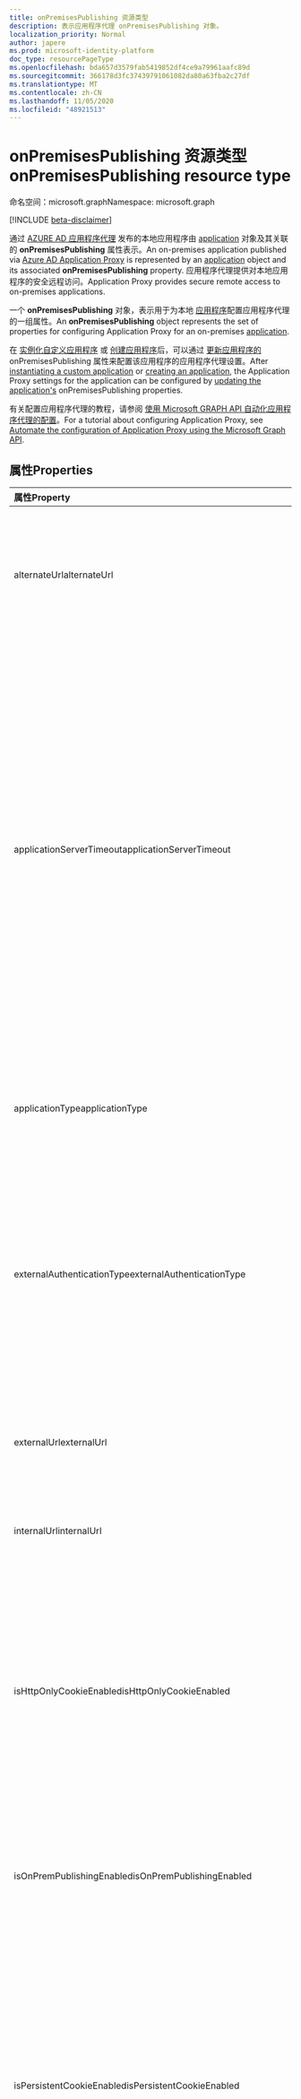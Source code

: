 ```yaml
---
title: onPremisesPublishing 资源类型
description: 表示应用程序代理 onPremisesPublishing 对象。
localization_priority: Normal
author: japere
ms.prod: microsoft-identity-platform
doc_type: resourcePageType
ms.openlocfilehash: bda657d3579fab5419852df4ce9a79961aafc89d
ms.sourcegitcommit: 366178d3fc37439791061082da80a63fba2c27df
ms.translationtype: MT
ms.contentlocale: zh-CN
ms.lasthandoff: 11/05/2020
ms.locfileid: "48921513"
---
```

# <a name="onpremisespublishing-resource-type"></a><span data-ttu-id="22521-103">onPremisesPublishing 资源类型</span><span class="sxs-lookup"><span data-stu-id="22521-103">onPremisesPublishing resource type</span></span>

<span data-ttu-id="22521-104">命名空间：microsoft.graph</span><span class="sxs-lookup"><span data-stu-id="22521-104">Namespace: microsoft.graph</span></span>

[!INCLUDE [beta-disclaimer](../../includes/beta-disclaimer.md)]

<span data-ttu-id="22521-105">通过 [AZURE AD 应用程序代理](https://aka.ms/whyappproxy) 发布的本地应用程序由 [application](application.md) 对象及其关联的 **onPremisesPublishing** 属性表示。</span><span class="sxs-lookup"><span data-stu-id="22521-105">An on-premises application published via [Azure AD Application Proxy](https://aka.ms/whyappproxy) is represented by an [application](application.md) object and its associated **onPremisesPublishing** property.</span></span> <span data-ttu-id="22521-106">应用程序代理提供对本地应用程序的安全远程访问。</span><span class="sxs-lookup"><span data-stu-id="22521-106">Application Proxy provides secure remote access to on-premises applications.</span></span>

<span data-ttu-id="22521-107">一个 **onPremisesPublishing** 对象，表示用于为本地 [应用程序](application.md)配置应用程序代理的一组属性。</span><span class="sxs-lookup"><span data-stu-id="22521-107">An **onPremisesPublishing** object represents the set of properties for configuring Application Proxy for an on-premises [application](application.md).</span></span> 

<span data-ttu-id="22521-108">在 [实例化自定义应用程序](../api/applicationtemplate-instantiate.md) 或 [创建应用程序](../api/application-post-applications.md)后，可以通过 [更新应用程序的](../api/application-update.md) onPremisesPublishing 属性来配置该应用程序的应用程序代理设置。</span><span class="sxs-lookup"><span data-stu-id="22521-108">After [instantiating a custom application](../api/applicationtemplate-instantiate.md) or [creating an application](../api/application-post-applications.md), the Application Proxy settings for the application can be configured by [updating the application's](../api/application-update.md) onPremisesPublishing properties.</span></span>

<span data-ttu-id="22521-109">有关配置应用程序代理的教程，请参阅 [使用 Microsoft GRAPH API 自动化应用程序代理的配置](/graph/application-proxy-configure-api)。</span><span class="sxs-lookup"><span data-stu-id="22521-109">For a tutorial about configuring Application Proxy, see [Automate the configuration of Application Proxy using the Microsoft Graph API](/graph/application-proxy-configure-api).</span></span>

## <a name="properties"></a><span data-ttu-id="22521-110">属性</span><span class="sxs-lookup"><span data-stu-id="22521-110">Properties</span></span>

| <span data-ttu-id="22521-111">属性</span><span class="sxs-lookup"><span data-stu-id="22521-111">Property</span></span>|<span data-ttu-id="22521-112">类型</span><span class="sxs-lookup"><span data-stu-id="22521-112">Type</span></span>|<span data-ttu-id="22521-113">说明</span><span class="sxs-lookup"><span data-stu-id="22521-113">Description</span></span>|
|:---------------|:--------|:----------|
|<span data-ttu-id="22521-114">alternateUrl</span><span class="sxs-lookup"><span data-stu-id="22521-114">alternateUrl</span></span>|<span data-ttu-id="22521-115">String</span><span class="sxs-lookup"><span data-stu-id="22521-115">String</span></span>| <span data-ttu-id="22521-116">如果要在多个应用程序代理应用程序的前面配置流量管理器，则 alternateUrl 是将指向流量管理器的用户友好 URL。</span><span class="sxs-lookup"><span data-stu-id="22521-116">If you are configuring a traffic manager in front of multiple App Proxy applications, the alternateUrl is the user-friendly URL that will point to the traffic manager.</span></span> |
|<span data-ttu-id="22521-117">applicationServerTimeout</span><span class="sxs-lookup"><span data-stu-id="22521-117">applicationServerTimeout</span></span>|<span data-ttu-id="22521-118">String</span><span class="sxs-lookup"><span data-stu-id="22521-118">String</span></span>| <span data-ttu-id="22521-119">在关闭连接之前，连接器将等待后端应用程序响应的持续时间。</span><span class="sxs-lookup"><span data-stu-id="22521-119">The duration the connector will wait for a response from the backend application before closing the connection.</span></span> <span data-ttu-id="22521-120">可能的值 `default` 为 `long` 。</span><span class="sxs-lookup"><span data-stu-id="22521-120">Possible values are `default`, `long`.</span></span> <span data-ttu-id="22521-121">如果设置为 "默认"，后端应用程序超时的长度为85秒。</span><span class="sxs-lookup"><span data-stu-id="22521-121">When set to default, the backend application timeout has a length of 85 seconds.</span></span> <span data-ttu-id="22521-122">当设置为 "长" 时，后端超时将增加到180秒。</span><span class="sxs-lookup"><span data-stu-id="22521-122">When set to long, the backend timeout is increased to 180 seconds.</span></span> <span data-ttu-id="22521-123">`long`如果服务器要响应请求的时间超过85秒，或者如果您无法访问应用程序，并且错误状态为 "后端超时"，则使用。</span><span class="sxs-lookup"><span data-stu-id="22521-123">Use `long` if your server takes more than 85 seconds to respond to requests or if you are unable to access the application and the error status is "Backend Timeout".</span></span> <span data-ttu-id="22521-124">默认值为 `default`。</span><span class="sxs-lookup"><span data-stu-id="22521-124">Default value is `default`.</span></span> |
|<span data-ttu-id="22521-125">applicationType</span><span class="sxs-lookup"><span data-stu-id="22521-125">applicationType</span></span>|<span data-ttu-id="22521-126">String</span><span class="sxs-lookup"><span data-stu-id="22521-126">String</span></span>| <span data-ttu-id="22521-127">指示此应用程序是否为应用程序代理配置的应用程序。</span><span class="sxs-lookup"><span data-stu-id="22521-127">Indicates if this application is an Application Proxy configured application.</span></span> <span data-ttu-id="22521-128">这是由系统预设置的。</span><span class="sxs-lookup"><span data-stu-id="22521-128">This is pre-set by the system.</span></span> <span data-ttu-id="22521-129">只读。</span><span class="sxs-lookup"><span data-stu-id="22521-129">Read-only.</span></span> |
|<span data-ttu-id="22521-130">externalAuthenticationType</span><span class="sxs-lookup"><span data-stu-id="22521-130">externalAuthenticationType</span></span>|<span data-ttu-id="22521-131">String</span><span class="sxs-lookup"><span data-stu-id="22521-131">String</span></span>| <span data-ttu-id="22521-132">详细介绍了应用程序的预身份验证设置。</span><span class="sxs-lookup"><span data-stu-id="22521-132">Details the pre-authentication setting for the application.</span></span> <span data-ttu-id="22521-133">预身份验证强制用户必须先进行身份验证，然后才能访问应用程序。</span><span class="sxs-lookup"><span data-stu-id="22521-133">Pre-authentication enforces that users must authenticate before accessing the app.</span></span> <span data-ttu-id="22521-134">Passthru 不需要身份验证。</span><span class="sxs-lookup"><span data-stu-id="22521-134">Passthru does not require authentication.</span></span> <span data-ttu-id="22521-135">可取值为：`passthru`、`aadPreAuthentication`。</span><span class="sxs-lookup"><span data-stu-id="22521-135">Possible values are: `passthru`, `aadPreAuthentication`.</span></span> |
|<span data-ttu-id="22521-136">externalUrl</span><span class="sxs-lookup"><span data-stu-id="22521-136">externalUrl</span></span>|<span data-ttu-id="22521-137">String</span><span class="sxs-lookup"><span data-stu-id="22521-137">String</span></span>| <span data-ttu-id="22521-138">应用程序的已发布外部 url。</span><span class="sxs-lookup"><span data-stu-id="22521-138">The published external url for the application.</span></span> <span data-ttu-id="22521-139">例如，https://intranet-contoso.msappproxy.net/。</span><span class="sxs-lookup"><span data-stu-id="22521-139">For example, https://intranet-contoso.msappproxy.net/.</span></span>  |
|<span data-ttu-id="22521-140">internalUrl</span><span class="sxs-lookup"><span data-stu-id="22521-140">internalUrl</span></span>|<span data-ttu-id="22521-141">String</span><span class="sxs-lookup"><span data-stu-id="22521-141">String</span></span>| <span data-ttu-id="22521-142">应用程序的内部 url。</span><span class="sxs-lookup"><span data-stu-id="22521-142">The internal url of the application.</span></span> <span data-ttu-id="22521-143">例如，https://intranet/。</span><span class="sxs-lookup"><span data-stu-id="22521-143">For example, https://intranet/.</span></span> |
|<span data-ttu-id="22521-144">isHttpOnlyCookieEnabled</span><span class="sxs-lookup"><span data-stu-id="22521-144">isHttpOnlyCookieEnabled</span></span>|<span data-ttu-id="22521-145">Boolean</span><span class="sxs-lookup"><span data-stu-id="22521-145">Boolean</span></span>| <span data-ttu-id="22521-146">指示是否应在 HTTP 响应标头中设置 HTTPOnly cookie 标志。</span><span class="sxs-lookup"><span data-stu-id="22521-146">Indicates if the HTTPOnly cookie flag should be set in the HTTP response headers.</span></span> <span data-ttu-id="22521-147">将此值设置为 `true` ，让应用程序代理 cookie 在 HTTP 响应标头中包含 HTTPOnly 标志。</span><span class="sxs-lookup"><span data-stu-id="22521-147">Set this value to `true` to have Application Proxy cookies include the HTTPOnly flag in the HTTP response headers.</span></span> <span data-ttu-id="22521-148">如果使用远程桌面服务，则将此值设置为 False。</span><span class="sxs-lookup"><span data-stu-id="22521-148">If using Remote Desktop Services, set this value to False.</span></span> <span data-ttu-id="22521-149">默认值为 `false`。</span><span class="sxs-lookup"><span data-stu-id="22521-149">Default value is `false`.</span></span> |
|<span data-ttu-id="22521-150">isOnPremPublishingEnabled</span><span class="sxs-lookup"><span data-stu-id="22521-150">isOnPremPublishingEnabled</span></span>|<span data-ttu-id="22521-151">Boolean</span><span class="sxs-lookup"><span data-stu-id="22521-151">Boolean</span></span>| <span data-ttu-id="22521-152">指示是否当前正在通过应用程序代理发布应用程序。</span><span class="sxs-lookup"><span data-stu-id="22521-152">Indicates if the application is currently being published via Application Proxy or not.</span></span> <span data-ttu-id="22521-153">这是由系统预设置的。</span><span class="sxs-lookup"><span data-stu-id="22521-153">This is pre-set by the system.</span></span> <span data-ttu-id="22521-154">只读。</span><span class="sxs-lookup"><span data-stu-id="22521-154">Read-only.</span></span> |
|<span data-ttu-id="22521-155">isPersistentCookieEnabled</span><span class="sxs-lookup"><span data-stu-id="22521-155">isPersistentCookieEnabled</span></span>|<span data-ttu-id="22521-156">Boolean</span><span class="sxs-lookup"><span data-stu-id="22521-156">Boolean</span></span>| <span data-ttu-id="22521-157">指示是否应在 HTTP 响应头中设置永久 cookie 标志。</span><span class="sxs-lookup"><span data-stu-id="22521-157">Indicates if the Persistent cookie flag should be set in the HTTP response headers.</span></span> <span data-ttu-id="22521-158">将此值设置为 `false` 。</span><span class="sxs-lookup"><span data-stu-id="22521-158">Keep this value set to `false`.</span></span> <span data-ttu-id="22521-159">仅对无法在进程之间共享 cookie 的应用程序使用此设置。</span><span class="sxs-lookup"><span data-stu-id="22521-159">Only use this setting for applications that can't share cookies between processes.</span></span> <span data-ttu-id="22521-160">有关 cookie 设置的详细信息，请参阅 [用于访问 Azure Active Directory 中的本地应用程序的 cookie 设置](/azure/active-directory/manage-apps/application-proxy-configure-cookie-settings)。</span><span class="sxs-lookup"><span data-stu-id="22521-160">For more information about cookie settings, see [Cookie settings for accessing on-premises applications in Azure Active Directory](/azure/active-directory/manage-apps/application-proxy-configure-cookie-settings).</span></span> <span data-ttu-id="22521-161">默认值为 `false`。</span><span class="sxs-lookup"><span data-stu-id="22521-161">Default value is `false`.</span></span> |
|<span data-ttu-id="22521-162">isSecureCookieEnabled</span><span class="sxs-lookup"><span data-stu-id="22521-162">isSecureCookieEnabled</span></span>|<span data-ttu-id="22521-163">Boolean</span><span class="sxs-lookup"><span data-stu-id="22521-163">Boolean</span></span>| <span data-ttu-id="22521-164">指示是否应在 HTTP 响应头中设置安全 cookie 标志。</span><span class="sxs-lookup"><span data-stu-id="22521-164">Indicates if the Secure cookie flag should be set in the HTTP response headers.</span></span> <span data-ttu-id="22521-165">将此值设置为 `true` 通过安全通道（如加密的 HTTPS 请求）传输 cookie。</span><span class="sxs-lookup"><span data-stu-id="22521-165">Set this value to `true` to transmit cookies over a secure channel such as an encrypted HTTPS request.</span></span> <span data-ttu-id="22521-166">默认值为 `true`。</span><span class="sxs-lookup"><span data-stu-id="22521-166">Default value is `true`.</span></span>|
|<span data-ttu-id="22521-167">isTranslateHostHeaderEnabled</span><span class="sxs-lookup"><span data-stu-id="22521-167">isTranslateHostHeaderEnabled</span></span>|<span data-ttu-id="22521-168">Boolean</span><span class="sxs-lookup"><span data-stu-id="22521-168">Boolean</span></span>| <span data-ttu-id="22521-169">指示应用程序是否应转换响应标头中的 url。</span><span class="sxs-lookup"><span data-stu-id="22521-169">Indicates if the application should translate urls in the reponse headers.</span></span> <span data-ttu-id="22521-170">将此值保留为， `true` 除非您的应用程序需要身份验证请求中的原始主机标头。</span><span class="sxs-lookup"><span data-stu-id="22521-170">Keep this value as `true` unless your application required the original host header in the authentication request.</span></span> <span data-ttu-id="22521-171">默认值为 `true`。</span><span class="sxs-lookup"><span data-stu-id="22521-171">Default value is `true`.</span></span>|
|<span data-ttu-id="22521-172">isTranslateLinksInBodyEnabled</span><span class="sxs-lookup"><span data-stu-id="22521-172">isTranslateLinksInBodyEnabled</span></span>|<span data-ttu-id="22521-173">Boolean</span><span class="sxs-lookup"><span data-stu-id="22521-173">Boolean</span></span>| <span data-ttu-id="22521-174">指示应用程序是否应转换应用程序正文中的 url。</span><span class="sxs-lookup"><span data-stu-id="22521-174">Indicates if the application should translate urls in the application body.</span></span> <span data-ttu-id="22521-175">将此值保留为， `false` 除非您有硬编码的 HTML 链接到其他本地应用程序，并且不使用自定义域。</span><span class="sxs-lookup"><span data-stu-id="22521-175">Keep this value as `false` unless you have hardcoded HTML links to other on-premises applications and don't use custom domains.</span></span> <span data-ttu-id="22521-176">有关详细信息，请参阅 [链接转换 With Application Proxy](/azure/active-directory/manage-apps/application-proxy-configure-hard-coded-link-translation)。</span><span class="sxs-lookup"><span data-stu-id="22521-176">For more information, see [Link translation with Application Proxy](/azure/active-directory/manage-apps/application-proxy-configure-hard-coded-link-translation).</span></span> <span data-ttu-id="22521-177">默认值为 `false`。</span><span class="sxs-lookup"><span data-stu-id="22521-177">Default value is `false`.</span></span>|
|<span data-ttu-id="22521-178">singleSignOnSettings</span><span class="sxs-lookup"><span data-stu-id="22521-178">singleSignOnSettings</span></span>|[<span data-ttu-id="22521-179">onPremisesPublishingSingleSignOn</span><span class="sxs-lookup"><span data-stu-id="22521-179">onPremisesPublishingSingleSignOn</span></span>](onpremisespublishingsinglesignon.md)| <span data-ttu-id="22521-180">表示内部部署应用程序的单一登录配置。</span><span class="sxs-lookup"><span data-stu-id="22521-180">Represents the single sign-on configuration for the on-premises application.</span></span> |
|<span data-ttu-id="22521-181">verifiedCustomDomainCertificatesMetadata</span><span class="sxs-lookup"><span data-stu-id="22521-181">verifiedCustomDomainCertificatesMetadata</span></span>|[<span data-ttu-id="22521-182">verifiedCustomDomainCertificatesMetadata</span><span class="sxs-lookup"><span data-stu-id="22521-182">verifiedCustomDomainCertificatesMetadata</span></span>](verifiedcustomdomaincertificatesmetadata.md)| <span data-ttu-id="22521-183">使用自定义域时与应用程序关联的证书的详细信息。</span><span class="sxs-lookup"><span data-stu-id="22521-183">Details of the certificate associated with the application when a custom domain is in use.</span></span> <span data-ttu-id="22521-184">`null` 使用默认域时。</span><span class="sxs-lookup"><span data-stu-id="22521-184">`null` when using the default domain.</span></span> <span data-ttu-id="22521-185">只读。</span><span class="sxs-lookup"><span data-stu-id="22521-185">Read-only.</span></span>|
|<span data-ttu-id="22521-186">verifiedCustomDomainKeyCredential</span><span class="sxs-lookup"><span data-stu-id="22521-186">verifiedCustomDomainKeyCredential</span></span>|[<span data-ttu-id="22521-187">keyCredential</span><span class="sxs-lookup"><span data-stu-id="22521-187">keyCredential</span></span>](keycredential.md)| <span data-ttu-id="22521-188">使用的自定义域的关联密钥凭据。</span><span class="sxs-lookup"><span data-stu-id="22521-188">The associated key credential for the custom domain used.</span></span> |
|<span data-ttu-id="22521-189">verifiedCustomDomainPasswordCredential</span><span class="sxs-lookup"><span data-stu-id="22521-189">verifiedCustomDomainPasswordCredential</span></span>|[<span data-ttu-id="22521-190">passwordCredential</span><span class="sxs-lookup"><span data-stu-id="22521-190">passwordCredential</span></span>](passwordcredential.md)| <span data-ttu-id="22521-191">使用的自定义域的关联密码凭据。</span><span class="sxs-lookup"><span data-stu-id="22521-191">The associated password credential for the custom domain used.</span></span> |



## <a name="json-representation"></a><span data-ttu-id="22521-192">JSON 表示形式</span><span class="sxs-lookup"><span data-stu-id="22521-192">JSON representation</span></span>

<span data-ttu-id="22521-193">下面是资源的 JSON 表示形式。</span><span class="sxs-lookup"><span data-stu-id="22521-193">Here is a JSON representation of the resource.</span></span>

<!-- {
  "blockType": "resource",
  "optionalProperties": [

  ],
  "@odata.type": "microsoft.graph.onPremisesPublishing"
}-->

```json
{
  "alternateUrl": "String",
  "applicationServerTimeout": "String",
  "applicationType": "String",
  "externalAuthenticationType": "String",
  "externalUrl": "String",
  "internalUrl": "String",
  "isHttpOnlyCookieEnabled": true,
  "isOnPremPublishingEnabled": true,
  "isPersistentCookieEnabled": true,
  "isSecureCookieEnabled": true,
  "isTranslateHostHeaderEnabled": true,
  "isTranslateLinksInBodyEnabled": true,
  "singleSignOnSettings": {"@odata.type": "microsoft.graph.onPremisesPublishingSingleSignOn"},
  "verifiedCustomDomainCertificatesMetadata": {"@odata.type": "microsoft.graph.verifiedCustomDomainCertificatesMetadata"},
  "verifiedCustomDomainKeyCredential": {"@odata.type": "microsoft.graph.keyCredential"},
  "verifiedCustomDomainPasswordCredential": {"@odata.type": "microsoft.graph.passwordCredential"}
}

```

<!-- uuid: 8fcb5dbc-d5aa-4681-8e31-b001d5168d79
2019-02-04 14:57:30 UTC -->
<!--
{
  "type": "#page.annotation",
  "description": "onPremisesPublishing resource",
  "keywords": "",
  "section": "documentation",
  "tocPath": "",
  "suppressions": []
}
-->


